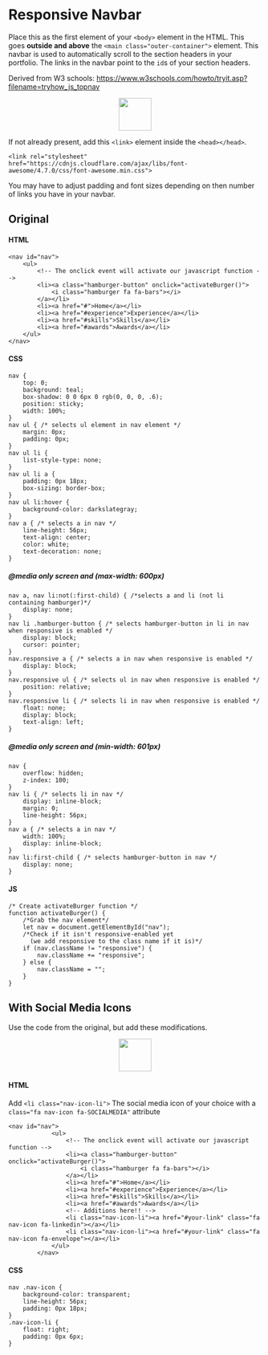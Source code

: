 # Responsive Navbar

Place this as the first element of your  `<body>` element in the HTML. This goes **outside and above** the `<main class="outer-container">` element.
This navbar is used to automatically scroll to the section headers in your portfolio. The links in the navbar point to the `id`s of your section headers.

Derived from W3 schools: https://www.w3schools.com/howto/tryit.asp?filename=tryhow_js_topnav

<p align="center">
  <img height="65px" src="https://user-images.githubusercontent.com/43857043/145660638-750fd326-8dee-4506-9e6d-5c5378166bf7.png">
</p>

If not already present, add this `<link>` element inside the `<head></head>`.
```
<link rel="stylesheet" href="https://cdnjs.cloudflare.com/ajax/libs/font-awesome/4.7.0/css/font-awesome.min.css">
```
You may have to adjust padding and font sizes depending on then number of links you have in your navbar.

## Original

#### HTML
```
<nav id="nav">
    <ul>
        <!-- The onclick event will activate our javascript function -->
        <li><a class="hamburger-button" onclick="activateBurger()">
            <i class="hamburger fa fa-bars"></i>
        </a></li>
        <li><a href="#">Home</a></li>
        <li><a href="#experience">Experience</a></li>
        <li><a href="#skills">Skills</a></li>
        <li><a href="#awards">Awards</a></li>
    </ul>
</nav>
```
#### CSS
```
nav {
    top: 0;
    background: teal;
    box-shadow: 0 0 6px 0 rgb(0, 0, 0, .6);
    position: sticky;
    width: 100%;
}
nav ul { /* selects ul element in nav element */
    margin: 0px;
    padding: 0px;
}
nav ul li {
    list-style-type: none;
}
nav ul li a {
    padding: 0px 18px;
    box-sizing: border-box;
}
nav ul li:hover {
    background-color: darkslategray;
}
nav a { /* selects a in nav */
    line-height: 56px;
    text-align: center;
    color: white;
    text-decoration: none;
}
```

##### @media only screen and (max-width: 600px)
```
nav a, nav li:not(:first-child) { /*selects a and li (not li containing hamburger)*/
    display: none;
}
nav li .hamburger-button { /* selects hamburger-button in li in nav when responsive is enabled */
    display: block;
    cursor: pointer;
}
nav.responsive a { /* selects a in nav when responsive is enabled */
    display: block;
}
nav.responsive ul { /* selects ul in nav when responsive is enabled */
    position: relative;
}
nav.responsive li { /* selects li in nav when responsive is enabled */
    float: none;
    display: block;
    text-align: left;
}
```

##### @media only screen and (min-width: 601px)
```
nav {
    overflow: hidden;
    z-index: 100;
}
nav li { /* selects li in nav */
    display: inline-block;
    margin: 0;
    line-height: 56px;
}
nav a { /* selects a in nav */
    width: 100%;
    display: inline-block;
}
nav li:first-child { /* selects hamburger-button in nav */
    display: none;
}
```

#### JS
```
/* Create activateBurger function */
function activateBurger() {
    /*Grab the nav element*/
    let nav = document.getElementById("nav");
    /*Check if it isn't responsive-enabled yet
      (we add responsive to the class name if it is)*/
    if (nav.className != "responsive") {
        nav.className += "responsive";
    } else {
        nav.className = "";
    }
}
```

## With Social Media Icons
Use the code from the original, but add these modifications.
<p align="center">
  <img height="65px" src="https://user-images.githubusercontent.com/43857043/145661500-76fd194b-2251-4845-9a3f-fd1cad21552b.png">
</p>

#### HTML
Add `<li class="nav-icon-li">` The social media icon of your choice with a `class="fa nav-icon fa-SOCIALMEDIA"` attribute
```
<nav id="nav">
            <ul>
                <!-- The onclick event will activate our javascript function -->
                <li><a class="hamburger-button" onclick="activateBurger()">
                    <i class="hamburger fa fa-bars"></i>
                </a></li>
                <li><a href="#">Home</a></li>
                <li><a href="#experience">Experience</a></li>
                <li><a href="#skills">Skills</a></li>
                <li><a href="#awards">Awards</a></li>
                <!-- Additions here!! -->
                <li class="nav-icon-li"><a href="#your-link" class="fa nav-icon fa-linkedin"></a></li>
                <li class="nav-icon-li"><a href="#your-link" class="fa nav-icon fa-envelope"></a></li>
            </ul>
        </nav>
```

#### CSS
```
nav .nav-icon {
    background-color: transparent;
    line-height: 56px;
    padding: 0px 18px;
}
.nav-icon-li {
    float: right;
    padding: 0px 6px;
}
```
